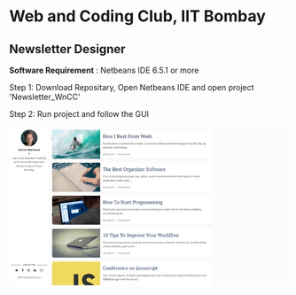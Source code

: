 # Web and Coding Club, IIT Bombay

## Newsletter Designer

**Software Requirement** : Netbeans IDE 6.5.1 or more

Step 1: Download Repositary, Open Netbeans IDE and open project 'Newsletter_WnCC'

Step 2: Run project and follow the GUI

![1](https://github.com/artemsheludko/flexible-jekyll/blob/master/assets/img/home-page.jpg?raw=true)
